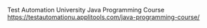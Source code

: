 Test Automation University Java Programming Course
https://testautomationu.applitools.com/java-programming-course/ 
